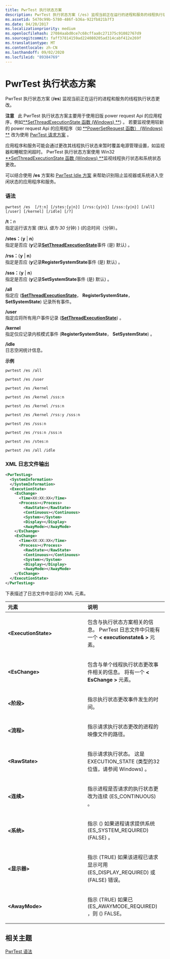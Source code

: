 ```yaml
---
title: PwrTest 执行状态方案
description: PwrTest 执行状态方案 (/es) 监视当前正在运行的进程和服务的线程执行状态更改。
ms.assetid: 5470c99b-5780-486f-b36a-922fb821b7f3
ms.date: 04/20/2017
ms.localizationpriority: medium
ms.openlocfilehash: 27084aabd0ce7c68cffaa8c271375c91082767d9
ms.sourcegitcommit: faff37814159ad224080205ad314cabf412e269f
ms.translationtype: MT
ms.contentlocale: zh-CN
ms.lasthandoff: 09/02/2020
ms.locfileid: "89384769"
---
```

# <a name="pwrtest-execution-state-scenario"></a>PwrTest 执行状态方案


PwrTest 执行状态方案 (**/es**) 监视当前正在运行的进程和服务的线程执行状态更改。

**注意**   此 PwrTest 执行状态方案主要用于使用旧版 power request Api 的应用程序，例如[**SetThreadExecutionState 函数 (Windows) **](/windows/desktop/api/winbase/nf-winbase-setthreadexecutionstate)) 。 若要监视使用较新的 power request Api 的应用程序（如 [**PowerSetRequest 函数） (Windows) **](/windows/desktop/api/winbase/nf-winbase-powersetrequest) 改为使用 [PwrTest 请求方案](pwrtest-requests-scenario.md) 。

 

应用程序和服务可能会通过更改其线程执行状态来暂时覆盖电源管理设置，如监视器和睡眠空闲超时。 PwrTest 执行状态方案使用 Win32 [**SetThreadExecutionState 函数 (Windows) **](/windows/desktop/api/winbase/nf-winbase-setthreadexecutionstate)监视线程执行状态和系统状态更改。

可以结合使用 **/es** 方案和 [PwrTest Idle 方案](pwrtest-idle-scenario.md) 来帮助识别阻止监视器或系统进入空闲状态的应用程序和服务。

### <a name="span-idsyntaxspanspan-idsyntaxspanspan-idsyntaxspansyntax"></a><span id="Syntax"></span><span id="syntax"></span><span id="SYNTAX"></span>语法

```
pwrtest /es  [/t:n] [/stes:{y|n}] [/rss:{y|n}] [/sss:{y|n}] [/all] [/user] [/kernel] [/idle] [/?] 
```

<span id="_t_n"></span><span id="_T_N"></span>**/t：**<em>n</em>  
指定运行该方案 (默认 *值为 30* 分钟) )  (的总时间（分钟）。

<span id="_stes_yn"></span><span id="_STES_YN"></span>**/stes：**{**y** | **n**}  
指定是否应 (**y**记录[**SetThreadExecutionState**](/windows/desktop/api/winbase/nf-winbase-setthreadexecutionstate)事件 (是) 默认) 。

<span id="_rss_yn"></span><span id="_RSS_YN"></span>**/rss：**{**y** | **n**}  
指定是否应 (**y**记录**RegisterSystemState**事件 (是) 默认) 。

<span id="_sss_yn"></span><span id="_SSS_YN"></span>**/sss：**{**y** | **n**}  
指定是否应 (**y**记录**SetSystemState**事件 (是) 默认) 。

<span id="_all"></span><span id="_ALL"></span>**/all**  
指定应 ([**SetThreadExecutionState**](/windows/desktop/api/winbase/nf-winbase-setthreadexecutionstate)， **RegisterSystemState**， **SetSystemState**) 记录所有事件。

<span id="_user"></span><span id="_USER"></span>**/user**  
指定应将所有用户事件记录 ([**SetThreadExecutionState**](/windows/desktop/api/winbase/nf-winbase-setthreadexecutionstate)) 。

<span id="_kernel"></span><span id="_KERNEL"></span>**/kernel**  
指定仅应记录内核模式事件 (**RegisterSystemState**， **SetSystemState**) 。

<span id="_idle"></span><span id="_IDLE"></span>**/idle**  
日志空闲统计信息。

**示例**

```
pwrtest /es /all
```

```
pwrtest /es /user
```

```
pwrtest /es /kernel
```

```
pwrtest /es /kernel /sss:n
```

```
pwrtest /es /kernel /rss:n
```

```
pwrtest /es /kernel /rss:y /sss:n
```

```
pwrtest /es /sss:n
```

```
pwrtest /es /rss:n /sss:n
```

```
pwrtest /es /stes:n 
```

```
pwrtest /es /all /idle 
```

### <a name="span-idxml_log_file_outputspanspan-idxml_log_file_outputspanspan-idxml_log_file_outputspanxml-log-file-output"></a><span id="XML_log_file_output"></span><span id="xml_log_file_output"></span><span id="XML_LOG_FILE_OUTPUT"></span>XML 日志文件输出

```XML
<PwrTestLog>
  <SystemInformation>
  </SystemInformation>
  <ExecutionState> 
    <EsChange> 
      <Time>XX:XX:XX</Time>
      <Process></Process>
        <RawState></RawState>
        <Continuous></Continuous>
        <System></System>
        <Display></Display>
        <AwayMode></AwayMode>
    </EsChange> 
    <EsChange> 
      <Time>XX:XX:XX</Time>
      <Process></Process>
        <RawState></RawState>
        <Continuous></Continuous>
        <System></System>
        <Display></Display>
        <AwayMode></AwayMode>
    </EsChange> 
  </ExecutionState>
</PwrTestLog> 
```

下表描述了日志文件中显示的 XML 元素。

<table>
<colgroup>
<col width="50%" />
<col width="50%" />
</colgroup>
<thead>
<tr class="header">
<th align="left">元素</th>
<th align="left">说明</th>
</tr>
</thead>
<tbody>
<tr class="odd">
<td align="left"><strong>&lt;ExecutionState&gt;</strong></td>
<td align="left"><p>包含与执行状态方案相关的信息。 PwrTest 日志文件中只能有一个<strong> &lt; executionstate& &gt; </strong>元素。</p></td>
</tr>
<tr class="even">
<td align="left"><strong>&lt;EsChange&gt;</strong></td>
<td align="left"><p>包含与单个线程执行状态更改事件相关的信息。 将有一个<strong> &lt; EsChange &gt; </strong>元素。</p></td>
</tr>
<tr class="odd">
<td align="left"><strong>&lt;阶段&gt;</strong></td>
<td align="left"><p>指示执行状态更改事件发生的时间。</p></td>
</tr>
<tr class="even">
<td align="left"><strong>&lt;流程&gt;</strong></td>
<td align="left"><p>指示请求执行状态更改的进程的映像文件的路径。</p></td>
</tr>
<tr class="odd">
<td align="left"><strong>&lt;RawState&gt;</strong></td>
<td align="left"><p>指示请求执行状态。 这是 EXECUTION_STATE (类型的32位值，请参阅 Windows) 。</p></td>
</tr>
<tr class="even">
<td align="left"><strong>&lt;连续&gt;</strong></td>
<td align="left"><p>指示进程是否请求的执行状态更改为连续 (ES_CONTINUOUS) 。</p></td>
</tr>
<tr class="odd">
<td align="left"><strong>&lt;系统&gt;</strong></td>
<td align="left"><p>指示 () 如果进程请求提供系统 (ES_SYSTEM_REQUIRED)  (FALSE) 。</p></td>
</tr>
<tr class="even">
<td align="left"><strong>&lt;显示器&gt;</strong></td>
<td align="left"><p>指示 (TRUE) 如果该进程已请求显示可用 (ES_DISPLAY_REQUIRED) 或 (FALSE) 错误。</p></td>
</tr>
<tr class="odd">
<td align="left"><strong>&lt;AwayMode&gt;</strong></td>
<td align="left"><p>指示 (TRUE) 如果已 (ES_AWAYMODE_REQUIRED) ，则 () FALSE。</p></td>
</tr>
</tbody>
</table>

 

## <a name="span-idrelated_topicsspanrelated-topics"></a><span id="related_topics"></span>相关主题


[PwrTest 语法](pwrtest-syntax.md)

 

